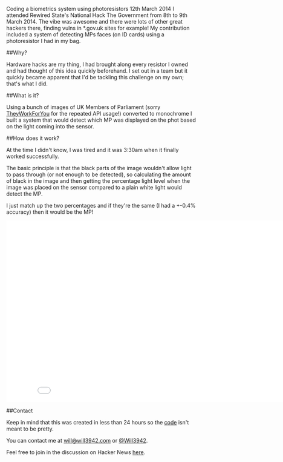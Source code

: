 Coding a biometrics system using photoresistors
12th March 2014
I attended Rewired State&#39;s National Hack The Government from 8th to 9th March 2014. The vibe was awesome and there were lots of other great hackers there, finding vulns in *.gov.uk sites for example! My contribution included a system of detecting MPs faces (on ID cards) using a photoresistor I had in my bag.  

##Why?

Hardware hacks are my thing, I had brought along every resistor I owned and had thought of this idea quickly beforehand. I set out in a team but it quickly became apparent that I&#39;d be tackling this challenge on my own; that&#39;s what I did.  

##What is it?

Using a bunch of images of UK Members of Parliament (sorry <a href="http://theyworkforyou.com">TheyWorkForYou</a> for the repeated API usage!) converted to monochrome I built a system that would detect which MP was displayed on the phot based on the light coming into the sensor.  

##How does it work?

At the time I didn&#39;t know, I was tired and it was 3:30am when it finally worked successfully.

The basic principle is that the black parts of the image wouldn&#39;t allow light to pass through (or not enough to be detected), so calculating the amount of black in the image and then getting the percentage light level when the image was placed on the sensor compared to a plain white light would detect the MP.

I just match up the two percentages and if they&#39;re the same (I had a +-0.4% accuracy) then it would be the MP!  

<div class="video-container">

  <iframe width="853" height="480" src="//www.youtube.com/embed/33tpPE9dmJs?rel=0" frameborder="0" allowfullscreen></iframe>  

</div>

##Contact

Keep in mind that this was created in less than 24 hours so the <a href="https://github.com/will3942/pseudo-facial-recognition">code</a> isn&#39;t meant to be pretty.

You can contact me at will@will3942.com or <a href="http://twitter.com/will3942">@Will3942</a>.

Feel free to join in the discussion on Hacker News <a href="https://news.ycombinator.com/item?id=7387467">here</a>.  
